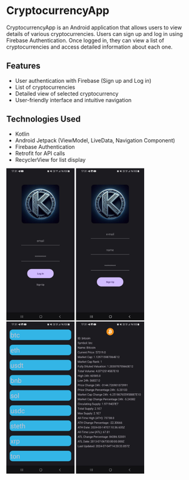 # CryptocurrencyApp

CryptocurrencyApp is an Android application that allows users to view details of various cryptocurrencies. Users can sign up and log in using Firebase Authentication. Once logged in, they can view a list of cryptocurrencies and access detailed information about each one.

## Features
- User authentication with Firebase (Sign up and Log in)
- List of cryptocurrencies
- Detailed view of selected cryptocurrency
- User-friendly interface and intuitive navigation

## Technologies Used
- Kotlin
- Android Jetpack (ViewModel, LiveData, Navigation Component)
- Firebase Authentication
- Retrofit for API calls
- RecyclerView for list display

<img src="login_page.jpg" alt="Logo" width="180" height="400">           <img src="signUp_page.jpg" alt="Logo" width="180" height="400">
<img src="list_page.jpg" alt="Logo" width="180" height="400">            <img src="details_page.jpg" alt="Logo" width="180" height="400">



